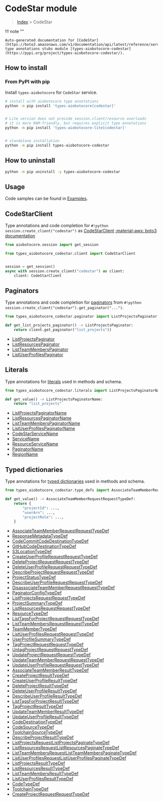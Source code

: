 # CodeStar module

> [Index](../README.md) > CodeStar


!!! note ""

    Auto-generated documentation for [CodeStar](https://boto3.amazonaws.com/v1/documentation/api/latest/reference/services/codestar.html#CodeStar)
    type annotations stubs module [types-aiobotocore-codestar](https://pypi.org/project/types-aiobotocore-codestar/).

## How to install



### From PyPI with pip

Install `types-aiobotocore` for `CodeStar` service.

```bash
# install with aiobotocore type annotations
python -m pip install 'types-aiobotocore[codestar]'


# Lite version does not provide session.client/resource overloads
# it is more RAM-friendly, but requires explicit type annotations
python -m pip install 'types-aiobotocore-lite[codestar]'


# standalone installation
python -m pip install types-aiobotocore-codestar
```



## How to uninstall

```bash
python -m pip uninstall -y types-aiobotocore-codestar
```

## Usage

Code samples can be found in [Examples](./usage.md).

## CodeStarClient

Type annotations and code completion for  `#!python session.create_client("codestar")` as [CodeStarClient](./client.md)
[:material-aws: boto3 documentation](https://boto3.amazonaws.com/v1/documentation/api/latest/reference/services/codestar.html#CodeStar.Client)

```python title="Usage example"
from aiobotocore.session import get_session

from types_aiobotocore_codestar.client import CodeStarClient


session = get_session()
async with session.create_client("codestar") as client:
    client: CodeStarClient
```


## Paginators

Type annotations and code completion for
[paginators](./paginators.md)
from `#!python session.create_client("codestar").get_paginator("...")`.

```python title="Usage example"
from types_aiobotocore_codestar.paginator import ListProjectsPaginator

def get_list_projects_paginator() -> ListProjectsPaginator:
    return client.get_paginator("list_projects"))
```

- [ListProjectsPaginator](./paginators.md#listprojectspaginator)
- [ListResourcesPaginator](./paginators.md#listresourcespaginator)
- [ListTeamMembersPaginator](./paginators.md#listteammemberspaginator)
- [ListUserProfilesPaginator](./paginators.md#listuserprofilespaginator)








## Literals

Type annotations for [literals](./literals.md) used in methods and schema.

```python title="Usage example"
from types_aiobotocore_codestar.literals import ListProjectsPaginatorName

def get_value() -> ListProjectsPaginatorName:
    return "list_projects"
```

- [ListProjectsPaginatorName](./literals.md#listprojectspaginatorname)
- [ListResourcesPaginatorName](./literals.md#listresourcespaginatorname)
- [ListTeamMembersPaginatorName](./literals.md#listteammemberspaginatorname)
- [ListUserProfilesPaginatorName](./literals.md#listuserprofilespaginatorname)
- [CodeStarServiceName](./literals.md#codestarservicename)
- [ServiceName](./literals.md#servicename)
- [ResourceServiceName](./literals.md#resourceservicename)
- [PaginatorName](./literals.md#paginatorname)
- [RegionName](./literals.md#regionname)




## Typed dictionaries

Type annotations for [typed dictionaries](./type_defs.md) used in methods and schema.

```python title="Usage example"
from types_aiobotocore_codestar.type_defs import AssociateTeamMemberRequestRequestTypeDef

def get_value() -> AssociateTeamMemberRequestRequestTypeDef:
    return {
        "projectId": ...,
        "userArn": ...,
        "projectRole": ...,
    }
```

- [AssociateTeamMemberRequestRequestTypeDef](./type_defs.md#associateteammemberrequestrequesttypedef)
- [ResponseMetadataTypeDef](./type_defs.md#responsemetadatatypedef)
- [CodeCommitCodeDestinationTypeDef](./type_defs.md#codecommitcodedestinationtypedef)
- [GitHubCodeDestinationTypeDef](./type_defs.md#githubcodedestinationtypedef)
- [S3LocationTypeDef](./type_defs.md#s3locationtypedef)
- [CreateUserProfileRequestRequestTypeDef](./type_defs.md#createuserprofilerequestrequesttypedef)
- [DeleteProjectRequestRequestTypeDef](./type_defs.md#deleteprojectrequestrequesttypedef)
- [DeleteUserProfileRequestRequestTypeDef](./type_defs.md#deleteuserprofilerequestrequesttypedef)
- [DescribeProjectRequestRequestTypeDef](./type_defs.md#describeprojectrequestrequesttypedef)
- [ProjectStatusTypeDef](./type_defs.md#projectstatustypedef)
- [DescribeUserProfileRequestRequestTypeDef](./type_defs.md#describeuserprofilerequestrequesttypedef)
- [DisassociateTeamMemberRequestRequestTypeDef](./type_defs.md#disassociateteammemberrequestrequesttypedef)
- [PaginatorConfigTypeDef](./type_defs.md#paginatorconfigtypedef)
- [ListProjectsRequestRequestTypeDef](./type_defs.md#listprojectsrequestrequesttypedef)
- [ProjectSummaryTypeDef](./type_defs.md#projectsummarytypedef)
- [ListResourcesRequestRequestTypeDef](./type_defs.md#listresourcesrequestrequesttypedef)
- [ResourceTypeDef](./type_defs.md#resourcetypedef)
- [ListTagsForProjectRequestRequestTypeDef](./type_defs.md#listtagsforprojectrequestrequesttypedef)
- [ListTeamMembersRequestRequestTypeDef](./type_defs.md#listteammembersrequestrequesttypedef)
- [TeamMemberTypeDef](./type_defs.md#teammembertypedef)
- [ListUserProfilesRequestRequestTypeDef](./type_defs.md#listuserprofilesrequestrequesttypedef)
- [UserProfileSummaryTypeDef](./type_defs.md#userprofilesummarytypedef)
- [TagProjectRequestRequestTypeDef](./type_defs.md#tagprojectrequestrequesttypedef)
- [UntagProjectRequestRequestTypeDef](./type_defs.md#untagprojectrequestrequesttypedef)
- [UpdateProjectRequestRequestTypeDef](./type_defs.md#updateprojectrequestrequesttypedef)
- [UpdateTeamMemberRequestRequestTypeDef](./type_defs.md#updateteammemberrequestrequesttypedef)
- [UpdateUserProfileRequestRequestTypeDef](./type_defs.md#updateuserprofilerequestrequesttypedef)
- [AssociateTeamMemberResultTypeDef](./type_defs.md#associateteammemberresulttypedef)
- [CreateProjectResultTypeDef](./type_defs.md#createprojectresulttypedef)
- [CreateUserProfileResultTypeDef](./type_defs.md#createuserprofileresulttypedef)
- [DeleteProjectResultTypeDef](./type_defs.md#deleteprojectresulttypedef)
- [DeleteUserProfileResultTypeDef](./type_defs.md#deleteuserprofileresulttypedef)
- [DescribeUserProfileResultTypeDef](./type_defs.md#describeuserprofileresulttypedef)
- [ListTagsForProjectResultTypeDef](./type_defs.md#listtagsforprojectresulttypedef)
- [TagProjectResultTypeDef](./type_defs.md#tagprojectresulttypedef)
- [UpdateTeamMemberResultTypeDef](./type_defs.md#updateteammemberresulttypedef)
- [UpdateUserProfileResultTypeDef](./type_defs.md#updateuserprofileresulttypedef)
- [CodeDestinationTypeDef](./type_defs.md#codedestinationtypedef)
- [CodeSourceTypeDef](./type_defs.md#codesourcetypedef)
- [ToolchainSourceTypeDef](./type_defs.md#toolchainsourcetypedef)
- [DescribeProjectResultTypeDef](./type_defs.md#describeprojectresulttypedef)
- [ListProjectsRequestListProjectsPaginateTypeDef](./type_defs.md#listprojectsrequestlistprojectspaginatetypedef)
- [ListResourcesRequestListResourcesPaginateTypeDef](./type_defs.md#listresourcesrequestlistresourcespaginatetypedef)
- [ListTeamMembersRequestListTeamMembersPaginateTypeDef](./type_defs.md#listteammembersrequestlistteammemberspaginatetypedef)
- [ListUserProfilesRequestListUserProfilesPaginateTypeDef](./type_defs.md#listuserprofilesrequestlistuserprofilespaginatetypedef)
- [ListProjectsResultTypeDef](./type_defs.md#listprojectsresulttypedef)
- [ListResourcesResultTypeDef](./type_defs.md#listresourcesresulttypedef)
- [ListTeamMembersResultTypeDef](./type_defs.md#listteammembersresulttypedef)
- [ListUserProfilesResultTypeDef](./type_defs.md#listuserprofilesresulttypedef)
- [CodeTypeDef](./type_defs.md#codetypedef)
- [ToolchainTypeDef](./type_defs.md#toolchaintypedef)
- [CreateProjectRequestRequestTypeDef](./type_defs.md#createprojectrequestrequesttypedef)

